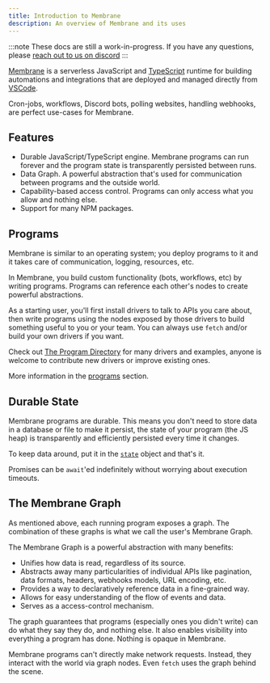 ```yaml
---
title: Introduction to Membrane
description: An overview of Membrane and its uses
---
```


:::note
These docs are still a work-in-progress. If you have any questions, please [reach out to us on discord](/discord/)
:::

<!-- TODO: Add a visualization that communicates what membrane is in a few seconds -->

[Membrane](https://membrane.io) is a serverless JavaScript and [TypeScript](https://www.typescriptlang.org/) runtime for building automations and integrations that are deployed and managed directly from [VSCode](https://code.visualstudio.com/).

Cron-jobs, workflows, Discord bots, polling websites, handling webhooks, are perfect use-cases for Membrane.

## Features

- Durable JavaScript/TypeScript engine. Membrane programs can run forever and the program state is transparently persisted between runs.
- Data Graph. A powerful abstraction that's used for communication between programs and the outside world.
- Capability-based access control. Programs can only access what you allow and nothing else.
- Support for many NPM packages.

## Programs

Membrane is similar to an operating system; you deploy programs to it and it takes care of communication, logging, resources, etc.

In Membrane, you build custom functionality (bots, workflows, etc) by writing programs. Programs can reference each other's nodes to create powerful abstractions.

As a starting user, you'll first install drivers to talk to APIs you care about, then write programs using the nodes exposed by those drivers to build something useful to you or your team. You can always use `fetch` and/or build your own drivers if you want.

Check out [The Program Directory](https://github.com/membrane-io/directory) for many drivers and examples, anyone is welcome to contribute new drivers or improve existing ones.

More information in the [programs]() section.

## Durable State

Membrane programs are durable. This means you don't need to store data in a database or file to make it persist, the state of your program (the JS heap) is transparently and efficiently persisted every time it changes.

To keep data around, put it in the [`state`]() object and that's it.

Promises can be `await`'ed indefinitely without worrying about execution timeouts.

## The Membrane Graph

As mentioned above, each running program exposes a graph. The combination of these graphs is what we call the user's Membrane Graph.

The Membrane Graph is a powerful abstraction with many benefits:

- Unifies how data is read, regardless of its source.
- Abstracts away many particularities of individual APIs like pagination, data formats, headers, webhooks models, URL encoding, etc.
- Provides a way to declaratively reference data in a fine-grained way.
- Allows for easy understanding of the flow of events and data.
- Serves as a access-control mechanism.

The graph guarantees that programs (especially ones you didn't write) can do what they say they do, and nothing
else. It also enables visibility into everything a program has done. Nothing is opaque in Membrane.

Membrane programs can't directly make network requests. Instead, they interact with the world via graph nodes. Even `fetch` uses the graph behind the scene.

